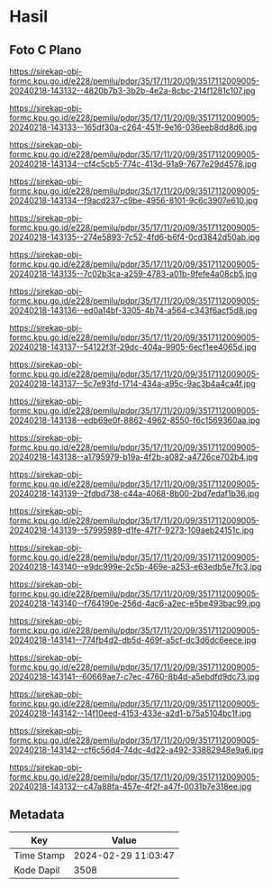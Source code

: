 # Hasil

## Foto C Plano

https://sirekap-obj-formc.kpu.go.id/e228/pemilu/pdpr/35/17/11/20/09/3517112009005-20240218-143132--4820b7b3-3b2b-4e2a-8cbc-214f1281c107.jpg

https://sirekap-obj-formc.kpu.go.id/e228/pemilu/pdpr/35/17/11/20/09/3517112009005-20240218-143133--165df30a-c264-451f-9e16-036eeb8dd8d6.jpg

https://sirekap-obj-formc.kpu.go.id/e228/pemilu/pdpr/35/17/11/20/09/3517112009005-20240218-143134--cf4c5cb5-774c-413d-91a9-7677e29d4578.jpg

https://sirekap-obj-formc.kpu.go.id/e228/pemilu/pdpr/35/17/11/20/09/3517112009005-20240218-143134--f9acd237-c9be-4956-8101-9c6c3907e610.jpg

https://sirekap-obj-formc.kpu.go.id/e228/pemilu/pdpr/35/17/11/20/09/3517112009005-20240218-143135--274e5893-7c52-4fd6-b6f4-0cd3842d50ab.jpg

https://sirekap-obj-formc.kpu.go.id/e228/pemilu/pdpr/35/17/11/20/09/3517112009005-20240218-143135--7c02b3ca-a259-4783-a01b-9fefe4a08cb5.jpg

https://sirekap-obj-formc.kpu.go.id/e228/pemilu/pdpr/35/17/11/20/09/3517112009005-20240218-143136--ed0a14bf-3305-4b74-a564-c343f6acf5d8.jpg

https://sirekap-obj-formc.kpu.go.id/e228/pemilu/pdpr/35/17/11/20/09/3517112009005-20240218-143137--54122f3f-29dc-404a-9905-6ecf1ee4065d.jpg

https://sirekap-obj-formc.kpu.go.id/e228/pemilu/pdpr/35/17/11/20/09/3517112009005-20240218-143137--5c7e93fd-1714-434a-a95c-9ac3b4a4ca4f.jpg

https://sirekap-obj-formc.kpu.go.id/e228/pemilu/pdpr/35/17/11/20/09/3517112009005-20240218-143138--edb69e0f-8862-4962-8550-f6c1569360aa.jpg

https://sirekap-obj-formc.kpu.go.id/e228/pemilu/pdpr/35/17/11/20/09/3517112009005-20240218-143138--a1795979-b19a-4f2b-a082-a4726ce702b4.jpg

https://sirekap-obj-formc.kpu.go.id/e228/pemilu/pdpr/35/17/11/20/09/3517112009005-20240218-143139--2fdbd738-c44a-4068-8b00-2bd7edaf1b36.jpg

https://sirekap-obj-formc.kpu.go.id/e228/pemilu/pdpr/35/17/11/20/09/3517112009005-20240218-143139--57995989-d1fe-47f7-9273-109aeb24151c.jpg

https://sirekap-obj-formc.kpu.go.id/e228/pemilu/pdpr/35/17/11/20/09/3517112009005-20240218-143140--e9dc999e-2c5b-469e-a253-e63edb5e7fc3.jpg

https://sirekap-obj-formc.kpu.go.id/e228/pemilu/pdpr/35/17/11/20/09/3517112009005-20240218-143140--f764190e-256d-4ac6-a2ec-e5be493bac99.jpg

https://sirekap-obj-formc.kpu.go.id/e228/pemilu/pdpr/35/17/11/20/09/3517112009005-20240218-143141--774fb4d2-db5d-469f-a5cf-dc3d6dc6eece.jpg

https://sirekap-obj-formc.kpu.go.id/e228/pemilu/pdpr/35/17/11/20/09/3517112009005-20240218-143141--60669ae7-c7ec-4760-8b4d-a5ebdfd9dc73.jpg

https://sirekap-obj-formc.kpu.go.id/e228/pemilu/pdpr/35/17/11/20/09/3517112009005-20240218-143142--14f10eed-4153-433e-a2d1-b75a5104bc1f.jpg

https://sirekap-obj-formc.kpu.go.id/e228/pemilu/pdpr/35/17/11/20/09/3517112009005-20240218-143142--cf6c56d4-74dc-4d22-a492-33882948e9a6.jpg

https://sirekap-obj-formc.kpu.go.id/e228/pemilu/pdpr/35/17/11/20/09/3517112009005-20240218-143132--c47a88fa-457e-4f2f-a47f-0031b7e318ee.jpg


## Metadata

| Key        | Value               |
| ---------- | ------------------- |
| Time Stamp | 2024-02-29 11:03:47 |
| Kode Dapil | 3508                |



